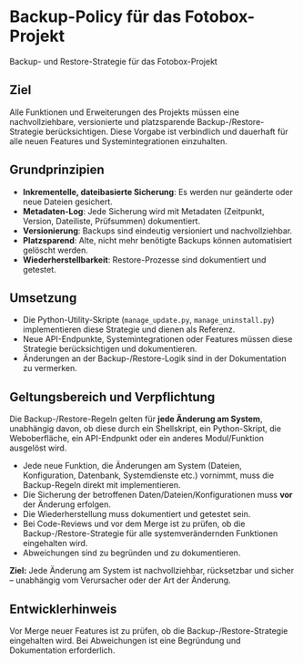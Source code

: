 # Backup-Policy für das Fotobox-Projekt

Backup- und Restore-Strategie für das Fotobox-Projekt

## Ziel

Alle Funktionen und Erweiterungen des Projekts müssen eine nachvollziehbare, versionierte und platzsparende Backup-/Restore-Strategie berücksichtigen. Diese Vorgabe ist verbindlich und dauerhaft für alle neuen Features und Systemintegrationen einzuhalten.

## Grundprinzipien

- **Inkrementelle, dateibasierte Sicherung**: Es werden nur geänderte oder neue Dateien gesichert.
- **Metadaten-Log**: Jede Sicherung wird mit Metadaten (Zeitpunkt, Version, Dateiliste, Prüfsummen) dokumentiert.
- **Versionierung**: Backups sind eindeutig versioniert und nachvollziehbar.
- **Platzsparend**: Alte, nicht mehr benötigte Backups können automatisiert gelöscht werden.
- **Wiederherstellbarkeit**: Restore-Prozesse sind dokumentiert und getestet.

## Umsetzung

- Die Python-Utility-Skripte (`manage_update.py`, `manage_uninstall.py`) implementieren diese Strategie und dienen als Referenz.
- Neue API-Endpunkte, Systemintegrationen oder Features müssen diese Strategie berücksichtigen und dokumentieren.
- Änderungen an der Backup-/Restore-Logik sind in der Dokumentation zu vermerken.

## Geltungsbereich und Verpflichtung

Die Backup-/Restore-Regeln gelten für **jede Änderung am System**, unabhängig davon, ob diese durch ein Shellskript, ein Python-Skript, die Weboberfläche, ein API-Endpunkt oder ein anderes Modul/Funktion ausgelöst wird.

- Jede neue Funktion, die Änderungen am System (Dateien, Konfiguration, Datenbank, Systemdienste etc.) vornimmt, muss die Backup-Regeln direkt mit implementieren.
- Die Sicherung der betroffenen Daten/Dateien/Konfigurationen muss **vor** der Änderung erfolgen.
- Die Wiederherstellung muss dokumentiert und getestet sein.
- Bei Code-Reviews und vor dem Merge ist zu prüfen, ob die Backup-/Restore-Strategie für alle systemverändernden Funktionen eingehalten wird.
- Abweichungen sind zu begründen und zu dokumentieren.

**Ziel:** Jede Änderung am System ist nachvollziehbar, rücksetzbar und sicher – unabhängig vom Verursacher oder der Art der Änderung.

## Entwicklerhinweis

Vor Merge neuer Features ist zu prüfen, ob die Backup-/Restore-Strategie eingehalten wird. Bei Abweichungen ist eine Begründung und Dokumentation erforderlich.
